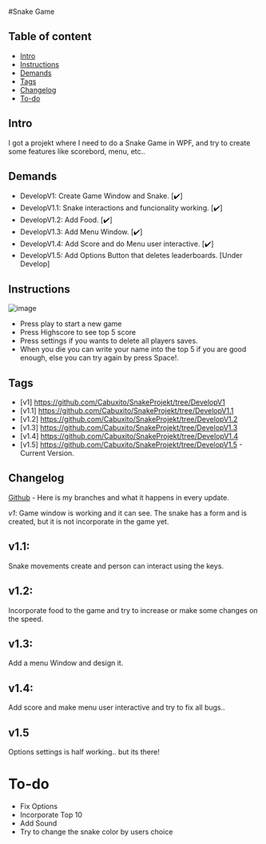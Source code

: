 #Snake Game

## Table of content

* [Intro](#Intro)
* [Instructions](#Instructions)
* [Demands](#Demands)
* [Tags](#Tags)
* [Changelog](#Changelog)
* [To-do](#To-do)
## Intro
I got a projekt where I need to do a Snake Game in WPF, and try to create some features like scorebord, menu, etc..

## Demands 

<ul>
  <li> DevelopV1: Create Game Window and Snake. [✔️]</li> 
  <li> DevelopV1.1: Snake interactions and funcionality working. [✔️]</li> 
  <li> DevelopV1.2: Add Food. [✔️]</li>
  <li> DevelopV1.3: Add Menu Window. [✔️]</li>
  <li> DevelopV1.4: Add Score and do Menu user interactive. [✔️]</li>
  <li> DevelopV1.5: Add Options Button that deletes leaderboards. [Under Develop] </li> 
</ul>

## Instructions

![image](https://user-images.githubusercontent.com/89253662/189979140-662d1e63-4e6e-4680-96db-7cea5846ed02.png)

* Press play to start a new game 
* Press Highscore to see top 5 score
* Press settings if you wants to delete all players saves.
* When you die you can write your name into the top 5 if you are good enough, else you can try again by press Space!.

## Tags

* [v1] https://github.com/Cabuxito/SnakeProjekt/tree/DevelopV1
* [v1.1] https://github.com/Cabuxito/SnakeProjekt/tree/DevelopV1.1
* [v1.2] https://github.com/Cabuxito/SnakeProjekt/tree/DevelopV1.2
* [v1.3] https://github.com/Cabuxito/SnakeProjekt/tree/DevelopV1.3
* [v1.4] https://github.com/Cabuxito/SnakeProjekt/tree/DevelopV1.4
* [v1.5] https://github.com/Cabuxito/SnakeProjekt/tree/DevelopV1.5 - Current Version.

## Changelog

[Github](https://github.com/Cabuxito/SnakeProjekt/branches) - Here is my branches and what it happens in every update.

*v1*:
Game window is working and it can see.
The snake has a form and is created, but it is not incorporate in the game yet.
## v1.1:
Snake movements create and person can interact using the keys.
## v1.2: 
Incorporate food to the game and try to increase or make some changes on the speed.
## v1.3:
Add a menu Window and design it.
## v1.4:
Add score and make menu user interactive and try to fix all bugs..
## v1.5
Options settings is half working.. but its there!



# To-do
* Fix Options
* Incorporate Top 10
* Add Sound
* Try to change the snake color by users choice
